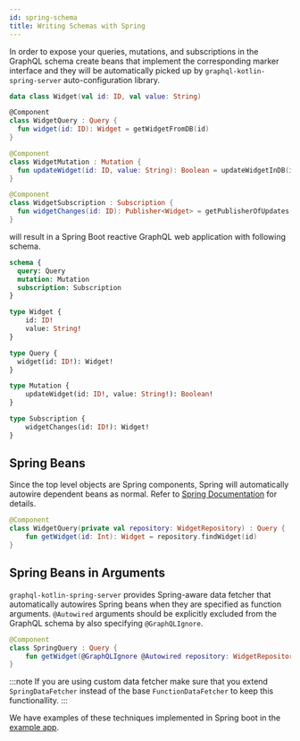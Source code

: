 ```yaml
---
id: spring-schema
title: Writing Schemas with Spring
---
```


In order to expose your queries, mutations, and subscriptions in the GraphQL schema create beans that
implement the corresponding marker interface and they will be automatically picked up by `graphql-kotlin-spring-server`
auto-configuration library.

```kotlin
data class Widget(val id: ID, val value: String)

@Component
class WidgetQuery : Query {
  fun widget(id: ID): Widget = getWidgetFromDB(id)
}

@Component
class WidgetMutation : Mutation {
  fun updateWidget(id: ID, value: String): Boolean = updateWidgetInDB(id, value)
}

@Component
class WidgetSubscription : Subscription {
  fun widgetChanges(id: ID): Publisher<Widget> = getPublisherOfUpdates(id)
}
```

will result in a Spring Boot reactive GraphQL web application with following schema.

```graphql
schema {
  query: Query
  mutation: Mutation
  subscription: Subscription
}

type Widget {
    id: ID!
    value: String!
}

type Query {
  widget(id: ID!): Widget!
}

type Mutation {
    updateWidget(id: ID!, value: String!): Boolean!
}

type Subscription {
    widgetChanges(id: ID!): Widget!
}
```

## Spring Beans

Since the top level objects are Spring components, Spring will automatically autowire dependent beans as normal. Refer to [Spring Documentation](https://docs.spring.io/spring/docs/current/spring-framework-reference/) for details.

```kotlin
@Component
class WidgetQuery(private val repository: WidgetRepository) : Query {
    fun getWidget(id: Int): Widget = repository.findWidget(id)
}
```

## Spring Beans in Arguments

`graphql-kotlin-spring-server` provides Spring-aware data fetcher that automatically autowires Spring beans when they are
specified as function arguments. `@Autowired` arguments should be explicitly excluded from the GraphQL schema by also
specifying `@GraphQLIgnore`.

```kotlin
@Component
class SpringQuery : Query {
    fun getWidget(@GraphQLIgnore @Autowired repository: WidgetRepository, id: Int): Widget = repository.findWidget(id)
}
```

:::note
If you are using custom data fetcher make sure that you extend `SpringDataFetcher` instead of the base `FunctionDataFetcher` to keep this functionallity.
:::

We have examples of these techniques implemented in Spring boot in the [example
app](https://github.com/ExpediaGroup/graphql-kotlin/blob/master/examples/server/spring-server/src/main/kotlin/com/expediagroup/graphql/examples/server/spring/query/NestedQueries.kt).
